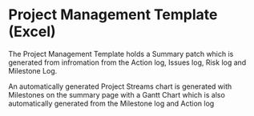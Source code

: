 # Project Management Template (Excel)


The Project Management Template holds a Summary patch which is generated from infromation from the Action log, Issues log, Risk log and Milestone Log.

An automatically generated Project Streams chart is generated with Milestones on the summary page with a Gantt Chart which is also automatically generated from the Milestone log and Action log